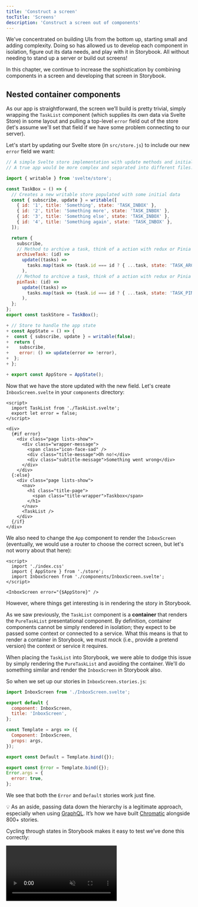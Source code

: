 ```yaml
---
title: 'Construct a screen'
tocTitle: 'Screens'
description: 'Construct a screen out of components'
---
```


We've concentrated on building UIs from the bottom up, starting small and adding complexity. Doing so has allowed us to develop each component in isolation, figure out its data needs, and play with it in Storybook. All without needing to stand up a server or build out screens!

In this chapter, we continue to increase the sophistication by combining components in a screen and developing that screen in Storybook.

## Nested container components

As our app is straightforward, the screen we’ll build is pretty trivial, simply wrapping the `TaskList` component (which supplies its own data via Svelte Store) in some layout and pulling a top-level `error` field out of the store (let's assume we'll set that field if we have some problem connecting to our server).

Let's start by updating our Svelte store (in `src/store.js`) to include our new `error` field we want:

```diff:title=src/store.js
// A simple Svelte store implementation with update methods and initial data.
// A true app would be more complex and separated into different files.

import { writable } from 'svelte/store';

const TaskBox = () => {
  // Creates a new writable store populated with some initial data
  const { subscribe, update } = writable([
    { id: '1', title: 'Something', state: 'TASK_INBOX' },
    { id: '2', title: 'Something more', state: 'TASK_INBOX' },
    { id: '3', title: 'Something else', state: 'TASK_INBOX' },
    { id: '4', title: 'Something again', state: 'TASK_INBOX' },
  ]);

  return {
    subscribe,
    // Method to archive a task, think of a action with redux or Pinia
    archiveTask: (id) =>
      update((tasks) =>
        tasks.map(task => (task.id === id ? { ...task, state: 'TASK_ARCHIVED' } : task)).filter((t) => t.state === 'TASK_INBOX' || t.state === 'TASK_PINNED')
      ),
    // Method to archive a task, think of a action with redux or Pinia
    pinTask: (id) =>
      update((tasks) =>
        tasks.map(task => (task.id === id ? { ...task, state: 'TASK_PINNED' } : task))
      ),
  };
};
export const taskStore = TaskBox();

+ // Store to handle the app state
+ const AppState = () => {
+  const { subscribe, update } = writable(false);
+  return {
+    subscribe,
+    error: () => update(error => !error),
+  };
+ };

+ export const AppStore = AppState();
```

Now that we have the store updated with the new field. Let's create `InboxScreen.svelte` in your `components` directory:

```html:title=src/components/InboxScreen.svelte
<script>
  import TaskList from './TaskList.svelte';
  export let error = false;
</script>

<div>
  {#if error}
    <div class="page lists-show">
      <div class="wrapper-message">
        <span class="icon-face-sad" />
        <div class="title-message">Oh no!</div>
        <div class="subtitle-message">Something went wrong</div>
      </div>
    </div>
  {:else}
    <div class="page lists-show">
      <nav>
        <h1 class="title-page">
          <span class="title-wrapper">Taskbox</span>
        </h1>
      </nav>
      <TaskList />
    </div>
  {/if}
</div>
```

We also need to change the `App` component to render the `InboxScreen` (eventually, we would use a router to choose the correct screen, but let's not worry about that here):

```html:title=src/App.svelte
<script>
  import './index.css'
  import { AppStore } from './store';
  import InboxScreen from './components/InboxScreen.svelte';
</script>

<InboxScreen error="{$AppStore}" />
```

However, where things get interesting is in rendering the story in Storybook.

As we saw previously, the `TaskList` component is a **container** that renders the `PureTaskList` presentational component. By definition, container components cannot be simply rendered in isolation; they expect to be passed some context or connected to a service. What this means is that to render a container in Storybook, we must mock (i.e., provide a pretend version) the context or service it requires.

When placing the `TaskList` into Storybook, we were able to dodge this issue by simply rendering the `PureTaskList` and avoiding the container. We'll do something similar and render the `InboxScreen` in Storybook also.

So when we set up our stories in `InboxScreen.stories.js`:

```js:title=src/components/InboxScreen.stories.js
import InboxScreen from './InboxScreen.svelte';

export default {
  component: InboxScreen,
  title: 'InboxScreen',
};

const Template = args => ({
  Component: InboxScreen,
  props: args,
});

export const Default = Template.bind({});

export const Error = Template.bind({});
Error.args = {
  error: true,
};
```

We see that both the `Error` and `Default` stories work just fine.

<div class="aside">
💡 As an aside, passing data down the hierarchy is a legitimate approach, especially when using <a href="http://graphql.org/">GraphQL</a>. It’s how we have built <a href="https://www.chromatic.com/?utm_source=storybook_website&utm_medium=link&utm_campaign=storybook">Chromatic</a> alongside 800+ stories.
</div>

Cycling through states in Storybook makes it easy to test we’ve done this correctly:

<video autoPlay muted playsInline loop >

  <source
    src="/intro-to-storybook/finished-inboxscreen-states-6-0.mp4"
    type="video/mp4"
  />
</video>

## Interaction tests

So far, we've been able to build a fully functional application from the ground up, starting from a simple component up to a screen and continuously testing each change using our stories. But each new story also requires a manual check on all the other stories to ensure the UI doesn't break. That's a lot of extra work.

Can't we automate this workflow and test our component interactions automatically?

### Write an interaction test using the play function

Storybook's [`play`](https://storybook.js.org/docs/svelte/writing-stories/play-function) and [`@storybook/addon-interactions`](https://storybook.js.org/docs/svelte/writing-tests/interaction-testing) help us with that. A play function includes small snippets of code that run after the story renders.

The play function helps us verify what happens to the UI when tasks are updated. It uses framework-agnostic DOM APIs, which means we can write stories with the play function to interact with the UI and simulate human behavior no matter the frontend framework.

The `@storybook/addon-interactions` helps us visualize our tests in Storybook, providing a step-by-step flow. It also offers a handy set of UI controls to pause, resume, rewind, and step through each interaction.

Let's see it in action! Update your newly created `PureInboxScreen` story, and set up component interactions by adding the following:

```diff:title=src/components/InboxScreen.stories.js
+ import { fireEvent, within } from '@storybook/testing-library';
import InboxScreen from './InboxScreen.svelte';

export default {
  component: InboxScreen,
  title: 'InboxScreen',
};

const Template = args => ({
  Component: InboxScreen,
  props: args,
});

export const Default = Template.bind({});

export const Error = Template.bind({});
Error.args = {
  error: true,
};

+ export const WithInteractions = Template.bind({});
+ WithInteractions.play = async ({ canvasElement }) => {
+   const canvas = within(canvasElement);
+   // Simulates pinning the first task
+   await fireEvent.click(canvas.getByLabelText("pinTask-1"));
+   // Simulates pinning the third task
+   await fireEvent.click(canvas.getByLabelText("pinTask-3"));
+ };
```

Check your newly created story. Click the `Interactions` panel to see the list of interactions inside the story's play function.

<video autoPlay muted playsInline loop>
  <source
    src="/intro-to-storybook/storybook-interactive-stories-play-function.mp4"
    type="video/mp4"
  />
</video>

### Automate tests with the test runner

With Storybook's play function, we were able to sidestep our problem, allowing us to interact with our UI and quickly check how it responds if we update our tasks—keeping the UI consistent at no extra manual effort.

But, if we take a closer look at our Storybook, we can see that it only runs the interaction tests when viewing the story. Therefore, we'd still have to go through each story to run all checks if we make a change. Couldn't we automate it?

The good news is that we can! Storybook's [test runner](https://storybook.js.org/docs/vue/writing-tests/test-runner) allows us to do just that. It's a standalone utility—powered by [Playwright](https://playwright.dev/)—that runs all our interactions tests and catches broken stories.

Let's see how it works! Run the following command to install it:

```shell
yarn add --dev @storybook/test-runner
```

Next, update your `package.json` `scripts` and add a new test task:

```json:clipboard=false
{
  "scripts": {
    "test-storybook": "test-storybook"
  }
}
```

Finally, with your Storybook running, open up a new terminal window and run the following command:

```shell
yarn test-storybook --watch
```

<div class="aside">
💡 Interaction testing with the play function is a fantastic way to test your UI components. It can do much more than we've seen here; we recommend reading the <a href="https://storybook.js.org/docs/svelte/writing-tests/interaction-testing">official documentation</a> to learn more about it. 
<br />
For an even deeper dive into testing, check out the <a href="/ui-testing-handbook">Testing Handbook</a>. It covers testing strategies used by scaled-front-end teams to supercharge your development workflow.
</div>

![Storybook test runner successfully runs all tests](/intro-to-storybook/storybook-test-runner-execution.png)

Success! Now we have a tool that helps us verify whether all our stories are rendered without errors and all assertions pass automatically. What's more, if a test fails, it will provide us with a link that opens up the failing story in the browser.

## Component-Driven Development

We started from the bottom with `Task`, then progressed to `TaskList`, now we’re here with a whole screen UI. Our `InboxScreen` accommodates a nested container component and includes accompanying stories.

<video autoPlay muted playsInline loop style="width:480px; height:auto; margin: 0 auto;">
  <source
    src="/intro-to-storybook/component-driven-development-optimized.mp4"
    type="video/mp4"
  />
</video>

[**Component-Driven Development**](https://www.componentdriven.org/) allows you to gradually expand complexity as you move up the component hierarchy. Among the benefits are a more focused development process and increased coverage of all possible UI permutations. In short, CDD helps you build higher-quality and more complex user interfaces.

We’re not done yet - the job doesn't end when the UI is built. We also need to ensure that it remains durable over time.

<div class="aside">
💡 Don't forget to commit your changes with git!
</div>
